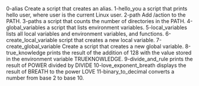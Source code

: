 0-alias    Create a script that creates an alias. 
1-hello_you    a script that prints hello user, where user is the current Linux user.
2-path     Add /action to the PATH.
3-paths  a script that counts the number of directories in the PATH.
4-global_variables    a script that lists environment variables.
5-local_variables   lists all local variables and environment variables, and functions.
6-create_local_variable   script that creates a new local variable.
7-create_global_variable    Create a script that creates a new global variable.
8-true_knowledge    prints the result of the addition of 128 with the value stored in the environment variable TRUEKNOWLEDGE.
9-divide_and_rule    prints the result of POWER divided by DIVIDE 
10-love_exponent_breath  displays the result of BREATH to the power LOVE
11-binary_to_decimal      converts a number from base 2 to base 10. 
